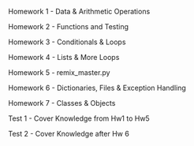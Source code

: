 Homework 1 - Data & Arithmetic Operations

Homework 2 - Functions and Testing

Homework 3 - Conditionals & Loops

Homework 4 - Lists & More Loops

Homework 5 - remix_master.py

Homework 6 - Dictionaries, Files & Exception Handling

Homework 7 - Classes & Objects

Test 1 - Cover Knowledge from Hw1 to Hw5

Test 2 - Cover Knowledge after Hw 6
